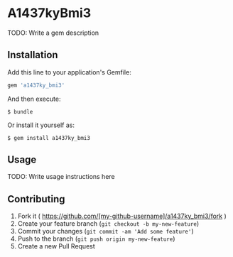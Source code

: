 # A1437kyBmi3

TODO: Write a gem description

## Installation

Add this line to your application's Gemfile:

```ruby
gem 'a1437ky_bmi3'
```

And then execute:

    $ bundle

Or install it yourself as:

    $ gem install a1437ky_bmi3

## Usage

TODO: Write usage instructions here

## Contributing

1. Fork it ( https://github.com/[my-github-username]/a1437ky_bmi3/fork )
2. Create your feature branch (`git checkout -b my-new-feature`)
3. Commit your changes (`git commit -am 'Add some feature'`)
4. Push to the branch (`git push origin my-new-feature`)
5. Create a new Pull Request
